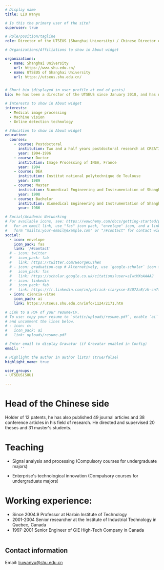 ```yaml
---
# Display name
title: LIU Wanyu

# Is this the primary user of the site?
superuser: true

# Role/position/tagline
role: Director of the UTSEUS (Shanghai University) / Chinese Director of Medical Image and Signal Processing Laboratory of French National Center for Scientific Research (CNRS) at CREATIS

# Organizations/Affiliations to show in About widget

organizations:
  - name: Shanghai University
    url: https://www.shu.edu.cn/
  - name: UTSEUS of Shanghai University
    url: https://utseus.shu.edu.cn/ 


# Short bio (displayed in user profile at end of posts)
bio: He has been a director of the UTSEUS since January 2018, and has worked in France (8 years) and then in China (16 years) and the industrial world in Canada (8 years).

# Interests to show in About widget
interests:
  - Medical image processing
  - Machine vision
  - Online detection technology

# Education to show in About widget
education:
  courses:
    - course: Postdoctoral
      institution: Two and a half years postdoctoral research at CREATIS, France
      year: 1994-1996
    - course: Doctor
      institution: Image Processing of INSA, France
      year: 1994
    - course: DEA
      institution: Institut national polytechnique de Toulouse
      year: 1989
    - course: Master
      institution: Biomedical Engineering and Instrumentation of Shanghai Jiaotong University 
      year: 1998
    - course: Bachelor
      institution: Biomedical Engineering and Instrumentation of Shanghai Jiaotong University 
      year: 1986

# Social/Academic Networking
# For available icons, see: https://wowchemy.com/docs/getting-started/page-builder/#icons
#   For an email link, use "fas" icon pack, "envelope" icon, and a link in the
#   form "mailto:your-email@example.com" or "/#contact" for contact widget.
social:
  - icon: envelope
    icon_pack: fas
    link: '/#contact'
  # - icon: twitter
  #   icon_pack: fab
  #   link: https://twitter.com/GeorgeCushen
  # - icon: graduation-cap # Alternatively, use `google-scholar` icon from `ai` icon pack
  #   icon_pack: fas
  #   link: https://scholar.google.co.uk/citations?user=sIwtMXoAAAAJ
  # - icon: linkedin
  #   icon_pack: fab
  #   link: https://fr.linkedin.com/in/patrick-clarysse-84072a8/zh-cn?trk=people-guest_people_search-card
  - icon: ciencia-vitae
    icon_pack: ai
    link: https://utseus.shu.edu.cn/info/1124/2171.htm

# Link to a PDF of your resume/CV.
# To use: copy your resume to `static/uploads/resume.pdf`, enable `ai` icons in `params.toml`,
# and uncomment the lines below.
# - icon: cv
#   icon_pack: ai
#   link: uploads/resume.pdf

# Enter email to display Gravatar (if Gravatar enabled in Config)
email: ''

# Highlight the author in author lists? (true/false)
highlight_name: true

user_groups:
- UTSEUS(SHU)

---
```


# Head of the Chinese side

Holder of 12 patents, he has also published 49 journal articles and 38 conference articles in his field of research. He directed and supervised 20 theses and 31 master's students.

# Teaching
 
- Signal analysis and processing (Compulsory courses for undergraduate majors)

- Enterprise's technological innovation (Compulsory courses for undergraduate majors)

# Working experience:
- Since 2004.9  Professor at Harbin Institute of Technology
- 2001-2004     Senior researcher at the Institute of Industrial Technology in Quebec, Canada
- 1997-2001     Senior Engineer of GIE High-Tech Company in Canada<br><br>

## Contact information

Email: liuwanyu@shu.edu.cn
